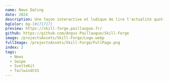 ```yaml
---
name: News Dating
date: 2024
description: Une façon interactive et ludique de lire l'actualité quotidienne.
bgColor: bg-[#171717]
preview: https://skill-forge.paillaugue.fr/
github: https://github.com/Angus-Paillaugue/Skill-Forge
image: /projectsAssets/Skill-Forge/Logo.webp
fullImage: /projectsAssets/Skill-Forge/FullPage.png
index: 2
tags:
  - News
  - Swipe
  - SvelteKit
  - TailwindCSS
---
```

